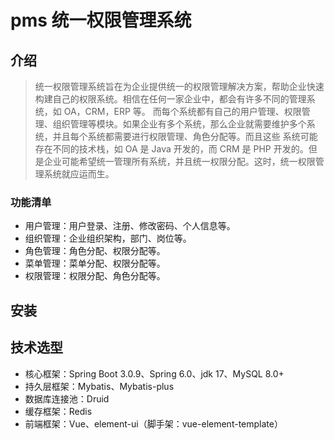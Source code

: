 # pms 统一权限管理系统

## 介绍
> 统一权限管理系统旨在为企业提供统一的权限管理解决方案，帮助企业快速构建自己的权限系统。相信在任何一家企业中，都会有许多不同的管理系统，如 OA，CRM，ERP 等。
> 而每个系统都有自己的用户管理、权限管理、组织管理等模块。如果企业有多个系统，那么企业就需要维护多个系统，并且每个系统都需要进行权限管理、角色分配等。而且这些
> 系统可能存在不同的技术栈，如 OA 是 Java 开发的，而 CRM 是 PHP 开发的。但是企业可能希望统一管理所有系统，并且统一权限分配。这时，统一权限管理系统就应运而生。

### 功能清单
- 用户管理：用户登录、注册、修改密码、个人信息等。
- 组织管理：企业组织架构，部门、岗位等。
- 角色管理：角色分配、权限分配等。
- 菜单管理：菜单分配、权限分配等。
- 权限管理：权限分配、角色分配等。


## 安装

## 技术选型

- 核心框架：Spring Boot 3.0.9、Spring 6.0、jdk 17、MySQL 8.0+
- 持久层框架：Mybatis、Mybatis-plus
- 数据库连接池：Druid
- 缓存框架：Redis
- 前端框架：Vue、element-ui（脚手架：vue-element-template）